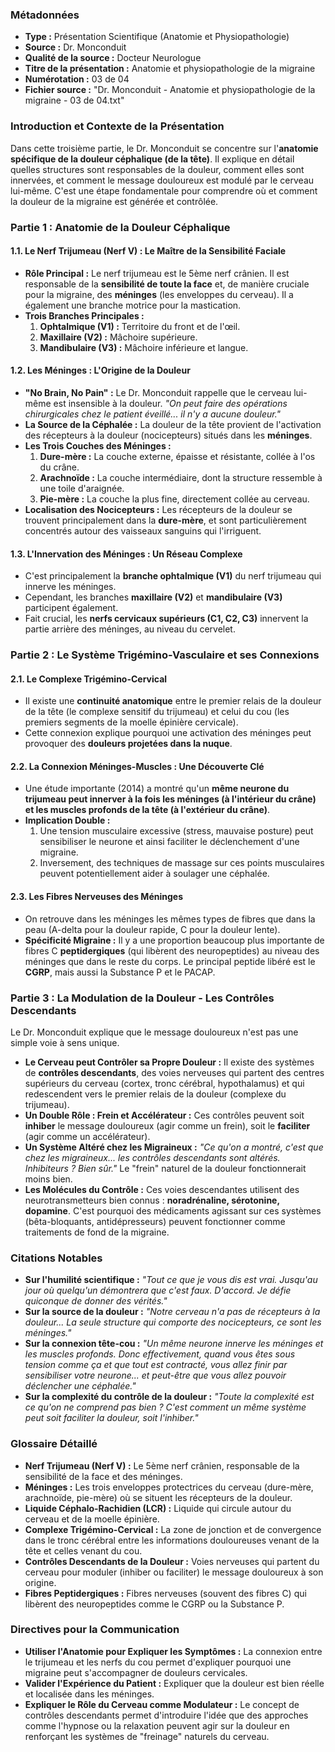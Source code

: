 ### **Métadonnées**

- **Type :** Présentation Scientifique (Anatomie et Physiopathologie)
- **Source :** Dr. Monconduit
- **Qualité de la source :** Docteur Neurologue
- **Titre de la présentation :** Anatomie et physiopathologie de la migraine
- **Numérotation :** 03 de 04
- **Fichier source :** "Dr. Monconduit - Anatomie et physiopathologie de la migraine - 03 de 04.txt"

### **Introduction et Contexte de la Présentation**

Dans cette troisième partie, le Dr. Monconduit se concentre sur l'**anatomie spécifique de la douleur céphalique (de la tête)**. Il explique en détail quelles structures sont responsables de la douleur, comment elles sont innervées, et comment le message douloureux est modulé par le cerveau lui-même. C'est une étape fondamentale pour comprendre où et comment la douleur de la migraine est générée et contrôlée.

### **Partie 1 : Anatomie de la Douleur Céphalique**

#### **1.1. Le Nerf Trijumeau (Nerf V) : Le Maître de la Sensibilité Faciale**

- **Rôle Principal :** Le nerf trijumeau est le 5ème nerf crânien. Il est responsable de la **sensibilité de toute la face** et, de manière cruciale pour la migraine, des **méninges** (les enveloppes du cerveau). Il a également une branche motrice pour la mastication.
- **Trois Branches Principales :**
    1. **Ophtalmique (V1) :** Territoire du front et de l'œil.
    2. **Maxillaire (V2) :** Mâchoire supérieure.
    3. **Mandibulaire (V3) :** Mâchoire inférieure et langue.

#### **1.2. Les Méninges : L'Origine de la Douleur**

- **"No Brain, No Pain" :** Le Dr. Monconduit rappelle que le cerveau lui-même est insensible à la douleur. _"On peut faire des opérations chirurgicales chez le patient éveillé... il n'y a aucune douleur."_
- **La Source de la Céphalée :** La douleur de la tête provient de l'activation des récepteurs à la douleur (nocicepteurs) situés dans les **méninges**.
- **Les Trois Couches des Méninges :**
    1. **Dure-mère :** La couche externe, épaisse et résistante, collée à l'os du crâne.
    2. **Arachnoïde :** La couche intermédiaire, dont la structure ressemble à une toile d'araignée.
    3. **Pie-mère :** La couche la plus fine, directement collée au cerveau.
- **Localisation des Nocicepteurs :** Les récepteurs de la douleur se trouvent principalement dans la **dure-mère**, et sont particulièrement concentrés autour des vaisseaux sanguins qui l'irriguent.

#### **1.3. L'Innervation des Méninges : Un Réseau Complexe**

- C'est principalement la **branche ophtalmique (V1)** du nerf trijumeau qui innerve les méninges.
- Cependant, les branches **maxillaire (V2)** et **mandibulaire (V3)** participent également.
- Fait crucial, les **nerfs cervicaux supérieurs (C1, C2, C3)** innervent la partie arrière des méninges, au niveau du cervelet.

### **Partie 2 : Le Système Trigémino-Vasculaire et ses Connexions**

#### **2.1. Le Complexe Trigémino-Cervical**

- Il existe une **continuité anatomique** entre le premier relais de la douleur de la tête (le complexe sensitif du trijumeau) et celui du cou (les premiers segments de la moelle épinière cervicale).
- Cette connexion explique pourquoi une activation des méninges peut provoquer des **douleurs projetées dans la nuque**.

#### **2.2. La Connexion Méninges-Muscles : Une Découverte Clé**

- Une étude importante (2014) a montré qu'un **même neurone du trijumeau peut innerver à la fois les méninges (à l'intérieur du crâne) et les muscles profonds de la tête (à l'extérieur du crâne)**.
- **Implication Double :**
    1. Une tension musculaire excessive (stress, mauvaise posture) peut sensibiliser le neurone et ainsi faciliter le déclenchement d'une migraine.
    2. Inversement, des techniques de massage sur ces points musculaires peuvent potentiellement aider à soulager une céphalée.

#### **2.3. Les Fibres Nerveuses des Méninges**

- On retrouve dans les méninges les mêmes types de fibres que dans la peau (A-delta pour la douleur rapide, C pour la douleur lente).
- **Spécificité Migraine :** Il y a une proportion beaucoup plus importante de fibres C **peptidergiques** (qui libèrent des neuropeptides) au niveau des méninges que dans le reste du corps. Le principal peptide libéré est le **CGRP**, mais aussi la Substance P et le PACAP.

### **Partie 3 : La Modulation de la Douleur - Les Contrôles Descendants**

Le Dr. Monconduit explique que le message douloureux n'est pas une simple voie à sens unique.

- **Le Cerveau peut Contrôler sa Propre Douleur :** Il existe des systèmes de **contrôles descendants**, des voies nerveuses qui partent des centres supérieurs du cerveau (cortex, tronc cérébral, hypothalamus) et qui redescendent vers le premier relais de la douleur (complexe du trijumeau).
- **Un Double Rôle : Frein et Accélérateur :** Ces contrôles peuvent soit **inhiber** le message douloureux (agir comme un frein), soit le **faciliter** (agir comme un accélérateur).
- **Un Système Altéré chez les Migraineux :** _"Ce qu'on a montré, c'est que chez les migraineux... les contrôles descendants sont altérés. Inhibiteurs ? Bien sûr."_ Le "frein" naturel de la douleur fonctionnerait moins bien.
- **Les Molécules du Contrôle :** Ces voies descendantes utilisent des neurotransmetteurs bien connus : **noradrénaline, sérotonine, dopamine**. C'est pourquoi des médicaments agissant sur ces systèmes (bêta-bloquants, antidépresseurs) peuvent fonctionner comme traitements de fond de la migraine.

### **Citations Notables**

- **Sur l'humilité scientifique :** _"Tout ce que je vous dis est vrai. Jusqu'au jour où quelqu'un démontrera que c'est faux. D'accord. Je défie quiconque de donner des vérités."_
- **Sur la source de la douleur :** _"Notre cerveau n'a pas de récepteurs à la douleur... La seule structure qui comporte des nocicepteurs, ce sont les méninges."_
- **Sur la connexion tête-cou :** _"Un même neurone innerve les méninges et les muscles profonds. Donc effectivement, quand vous êtes sous tension comme ça et que tout est contracté, vous allez finir par sensibiliser votre neurone... et peut-être que vous allez pouvoir déclencher une céphalée."_
- **Sur la complexité du contrôle de la douleur :** _"Toute la complexité est ce qu'on ne comprend pas bien ? C'est comment un même système peut soit faciliter la douleur, soit l'inhiber."_

### **Glossaire Détaillé**

- **Nerf Trijumeau (Nerf V) :** Le 5ème nerf crânien, responsable de la sensibilité de la face et des méninges.
- **Méninges :** Les trois enveloppes protectrices du cerveau (dure-mère, arachnoïde, pie-mère) où se situent les récepteurs de la douleur.
- **Liquide Céphalo-Rachidien (LCR) :** Liquide qui circule autour du cerveau et de la moelle épinière.
- **Complexe Trigémino-Cervical :** La zone de jonction et de convergence dans le tronc cérébral entre les informations douloureuses venant de la tête et celles venant du cou.
- **Contrôles Descendants de la Douleur :** Voies nerveuses qui partent du cerveau pour moduler (inhiber ou faciliter) le message douloureux à son origine.
- **Fibres Peptidergiques :** Fibres nerveuses (souvent des fibres C) qui libèrent des neuropeptides comme le CGRP ou la Substance P.

### **Directives pour la Communication**

- **Utiliser l'Anatomie pour Expliquer les Symptômes :** La connexion entre le trijumeau et les nerfs du cou permet d'expliquer pourquoi une migraine peut s'accompagner de douleurs cervicales.
- **Valider l'Expérience du Patient :** Expliquer que la douleur est bien réelle et localisée dans les méninges.
- **Expliquer le Rôle du Cerveau comme Modulateur :** Le concept de contrôles descendants permet d'introduire l'idée que des approches comme l'hypnose ou la relaxation peuvent agir sur la douleur en renforçant les systèmes de "freinage" naturels du cerveau.